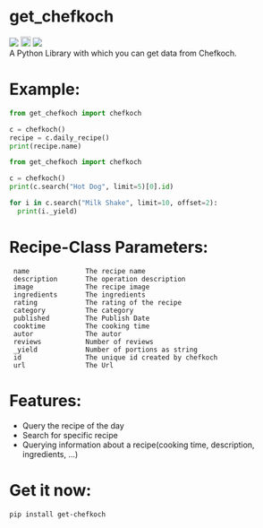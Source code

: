 # get_chefkoch
<a href="http://pepy.tech/count/get-chefkoch"><img src="http://pepy.tech/badge/get-chefkoch"></a> <a href="https://badge.fury.io/py/get-chefkoch"><img src="https://badge.fury.io/py/get-chefkoch.svg" alt="PyPI version" height="18"></a> <a href="https://github.com/olzeug/get_chefkoch/blob/master/LICENSE"><img src="https://img.shields.io/github/license/olzeug/get_chefkoch.svg"></a><br>
A Python Library with which you can get data from Chefkoch.

# Example:

```python
from get_chefkoch import chefkoch

c = chefkoch()
recipe = c.daily_recipe()
print(recipe.name)
```

```python
from get_chefkoch import chefkoch

c = chefkoch()
print(c.search("Hot Dog", limit=5)[0].id)

for i in c.search("Milk Shake", limit=10, offset=2):
  print(i._yield)
```

# Recipe-Class Parameters:
     name              The recipe name
     description       The operation description
     image             The recipe image
     ingredients       The ingredients
     rating            The rating of the recipe
     category          The category
     published         The Publish Date
     cooktime          The cooking time
     autor             The autor
     reviews           Number of reviews
     _yield            Number of portions as string
     id                The unique id created by chefkoch
     url               The Url

# Features:

- Query the recipe of the day
- Search for specific recipe
- Querying information about a recipe(cooking time, description, ingredients, ...)

# Get it now:

```
pip install get-chefkoch
```
